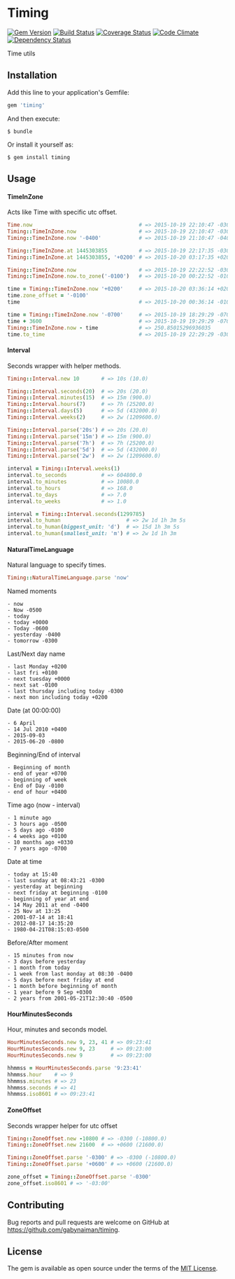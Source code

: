 # Timing

[![Gem Version](https://badge.fury.io/rb/timing.svg)](https://rubygems.org/gems/timing)
[![Build Status](https://travis-ci.org/gabynaiman/timing.svg?branch=master)](https://travis-ci.org/gabynaiman/timing)
[![Coverage Status](https://coveralls.io/repos/github/gabynaiman/timing/badge.svg?branch=master)](https://coveralls.io/github/gabynaiman/timing?branch=master)
[![Code Climate](https://codeclimate.com/github/gabynaiman/timing.svg)](https://codeclimate.com/github/gabynaiman/timing)
[![Dependency Status](https://gemnasium.com/gabynaiman/timing.svg)](https://gemnasium.com/gabynaiman/timing)

Time utils

## Installation

Add this line to your application's Gemfile:

```ruby
gem 'timing'
```

And then execute:

    $ bundle

Or install it yourself as:

    $ gem install timing

## Usage

#### TimeInZone

Acts like Time with specific utc offset.

```ruby
Time.now                                  # => 2015-10-19 22:10:47 -0300
Timing::TimeInZone.now                    # => 2015-10-19 22:10:47 -0300
Timing::TimeInZone.now '-0400'            # => 2015-10-19 21:10:47 -0400

Timing::TimeInZone.at 1445303855          # => 2015-10-19 22:17:35 -0300
Timing::TimeInZone.at 1445303855, '+0200' # => 2015-10-20 03:17:35 +0200

Timing::TimeInZone.now                    # => 2015-10-19 22:22:52 -0300
Timing::TimeInZone.now.to_zone('-0100')   # => 2015-10-20 00:22:52 -0100

time = Timing::TimeInZone.now '+0200'     # => 2015-10-20 03:36:14 +0200
time.zone_offset = '-0100'
time                                      # => 2015-10-20 00:36:14 -0100

time = Timing::TimeInZone.now '-0700'     # => 2015-10-19 18:29:29 -0700
time + 3600                               # => 2015-10-19 19:29:29 -0700
Timing::TimeInZone.now - time             # => 250.85015296936035
time.to_time                              # => 2015-10-19 22:29:29 -0300
```


#### Interval

Seconds wrapper with helper methods.

```ruby
Timing::Interval.new 10       # => 10s (10.0)

Timing::Interval.seconds(20)  # => 20s (20.0)
Timing::Interval.minutes(15)  # => 15m (900.0)
Timing::Interval.hours(7)     # => 7h (25200.0)
Timing::Interval.days(5)      # => 5d (432000.0)
Timing::Interval.weeks(2)     # => 2w (1209600.0)

Timing::Interval.parse('20s') # => 20s (20.0)
Timing::Interval.parse('15m') # => 15m (900.0)
Timing::Interval.parse('7h')  # => 7h (25200.0)
Timing::Interval.parse('5d')  # => 5d (432000.0)
Timing::Interval.parse('2w')  # => 2w (1209600.0)

interval = Timing::Interval.weeks(1)
interval.to_seconds           # => 604800.0
interval.to_minutes           # => 10080.0
interval.to_hours             # => 168.0
interval.to_days              # => 7.0
interval.to_weeks             # => 1.0

interval = Timing::Interval.seconds(1299785)
interval.to_human                     # => 2w 1d 1h 3m 5s
interval.to_human(biggest_unit: 'd')  # => 15d 1h 3m 5s
interval.to_human(smallest_unit: 'm') # => 2w 1d 1h 3m
```


#### NaturalTimeLanguage

Natural language to specify times.

```ruby
Timing::NaturalTimeLanguage.parse 'now'
```

Named moments
```
- now
- Now -0500
- today
- today +0000
- Today -0600
- yesterday -0400
- tomorrow -0300
```

Last/Next day name
```
- last Monday +0200
- last fri +0100
- next tuesday +0000
- next sat -0100
- last thursday including today -0300
- next mon including today +0200
```

Date (at 00:00:00)
```
- 6 April
- 14 Jul 2010 +0400
- 2015-09-03
- 2015-06-20 -0800
```

Beginning/End of interval
```
- Beginning of month
- end of year +0700
- beginning of week
- End of Day -0100
- end of hour +0400
```

Time ago (now - interval)
```
- 1 minute ago
- 3 hours ago -0500
- 5 days ago -0100
- 4 weeks ago +0100
- 10 months ago +0330
- 7 years ago -0700
```

Date at time
```
- today at 15:40
- last sunday at 08:43:21 -0300
- yesterday at beginning
- next friday at beginning -0100
- beginning of year at end
- 14 May 2011 at end -0400
- 25 Nov at 13:25
- 2001-07-14 at 18:41
- 2012-08-17 14:35:20
- 1980-04-21T08:15:03-0500
```

Before/After moment
```
- 15 minutes from now
- 3 days before yesterday
- 1 month from today
- 1 week from last monday at 08:30 -0400
- 5 days before next friday at end
- 1 month before beginning of month
- 1 year before 9 Sep +0300
- 2 years from 2001-05-21T12:30:40 -0500
```


#### HourMinutesSeconds

Hour, minutes and seconds model.

```ruby
HourMinutesSeconds.new 9, 23, 41 # => 09:23:41
HourMinutesSeconds.new 9, 23     # => 09:23:00
HourMinutesSeconds.new 9         # => 09:23:00

hhmmss = HourMinutesSeconds.parse '9:23:41'
hhmmss.hour    # => 9
hhmmss.minutes # => 23
hhmmss.seconds # => 41
hhmmss.iso8601 # => 09:23:41
```


#### ZoneOffset

Seconds wrapper helper for utc offset

```ruby
Timing::ZoneOffset.new -10800 # => -0300 (-10800.0)
Timing::ZoneOffset.new 21600  # => +0600 (21600.0)

Timing::ZoneOffset.parse '-0300' # => -0300 (-10800.0)
Timing::ZoneOffset.parse '+0600' # => +0600 (21600.0)

zone_offset = Timing::ZoneOffset.parse '-0300'
zone_offset.iso8601 # => '-03:00'
```

## Contributing

Bug reports and pull requests are welcome on GitHub at https://github.com/gabynaiman/timing.


## License

The gem is available as open source under the terms of the [MIT License](http://opensource.org/licenses/MIT).

